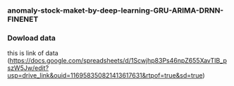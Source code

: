 ### anomaly-stock-maket-by-deep-learning-GRU-ARIMA-DRNN-FINENET
### Dowload data
this is link of data (https://docs.google.com/spreadsheets/d/1Scwjhp83Ps46npZ655XavTIB_pszW5Jw/edit?usp=drive_link&ouid=116958350821413617631&rtpof=true&sd=true)
